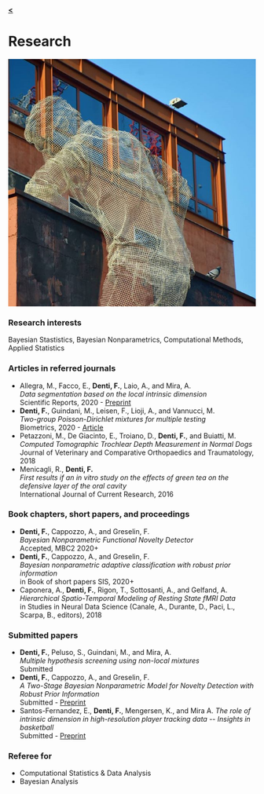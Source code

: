 [**<**](/index)

# Research

<img align="center" src="images/tres4.jpg?raw=true"/>

### Research interests

Bayesian Stastistics, Bayesian Nonparametrics, Computational Methods, Applied Statistics 

### Articles in referred journals
* Allegra, M., Facco, E., **Denti, F.**, Laio, A., and Mira, A.  
*Data segmentation based on the local intrinsic dimension*  
Scientific Reports, 2020 - [Preprint](https://arxiv.org/abs/1902.10459)
* **Denti, F.**, Guindani, M., Leisen, F., Lioji, A., and Vannucci, M.  
*Two-group Poisson-Dirichlet mixtures for multiple testing*  
Biometrics, 2020 - [Article](https://onlinelibrary.wiley.com/doi/10.1111/biom.13314)
* Petazzoni, M., De Giacinto, E., Troiano, D., **Denti, F.**, and Buiatti, M.  
*Computed Tomographic Trochlear Depth Measurement in Normal Dogs*  
Journal of Veterinary and Comparative Orthopaedics and Traumatology, 2018
*  Menicagli, R., **Denti, F.**  
*First results if an in vitro study on the effects of green tea on the defensive layer of the oral cavity*  
International Journal of Current Research, 2016  


### Book chapters, short papers, and proceedings
* **Denti, F.**, Cappozzo, A., and Greselin, F.    
*Bayesian Nonparametric Functional Novelty Detector*    
Accepted, MBC2 2020+
* **Denti, F.**, Cappozzo, A., and Greselin, F.    
*Bayesian nonparametric adaptive classification with robust prior information*  
in Book of short papers SIS, 2020+
* Caponera, A., **Denti, F.**, Rigon, T., Sottosanti, A., and Gelfand, A.  
*Hierarchical Spatio-Temporal Modeling of Resting State fMRI Data*  
in Studies in Neural Data Science (Canale, A., Durante, D., Paci, L., Scarpa, B., editors), 2018

### Submitted papers
*  **Denti, F.**, Peluso, S., Guindani, M., and Mira, A.  
*Multiple hypothesis screening using non-local mixtures*  
Submitted  
*  **Denti, F.**, Cappozzo, A., and Greselin, F.  
*A Two-Stage Bayesian Nonparametric Model for Novelty Detection with Robust Prior Information*  
Submitted - [Preprint](https://arxiv.org/abs/2006.09012)
* Santos-Fernandez, E., **Denti, F.**, Mengersen, K., and Mira A.
*The role of intrinsic dimension in high-resolution player tracking data -- Insights in basketball*  
Submitted - [Preprint](https://arxiv.org/abs/2002.04148)

### Referee for
+ Computational Statistics & Data Analysis
+ Bayesian Analysis